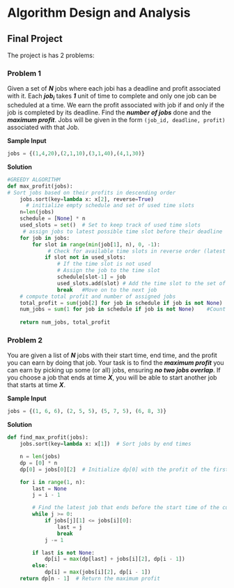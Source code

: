 # Algorithm Design and Analysis
## Final Project
The project is has 2 problems:
### Problem 1
Given a set of **_N_** jobs where each jobi has a deadline and profit associated with it. Each **_job<sub>i</sub>_** takes **_1_** unit of time to complete and only one job can be scheduled at a time. We earn the profit associated with job if and only if the job is completed by its deadline. Find the **_number of jobs_** done and the **_maximum profit_**. Jobs will be given in the form `(job_id, deadline, profit)` associated with that Job.

**Sample Input**
```python
jobs = {(1,4,20),(2,1,10),(3,1,40),(4,1,30)}
```

**Solution**
```python
#GREEDY ALGORITHM 
def max_profit(jobs):
# Sort jobs based on their profits in descending order
    jobs.sort(key=lambda x: x[2], reverse=True)
      # initialize empty schedule and set of used time slots
    n=len(jobs) 
    schedule = [None] * n
    used_slots = set()  # Set to keep track of used time slots
     # assign jobs to latest possible time slot before their deadline
    for job in jobs:
        for slot in range(min(job[1], n), 0, -1):
             # Check for available time slots in reverse order (latest possible time slots)
            if slot not in used_slots:
                # If the time slot is not used
                # Assign the job to the time slot
                schedule[slot-1] = job
                used_slots.add(slot) # Add the time slot to the set of used slots
                break   #Move on to the next job
    # compute total profit and number of assigned jobs   
    total_profit = sum(job[2] for job in schedule if job is not None)  #Calculate the total profit of assigned jobs
    num_jobs = sum(1 for job in schedule if job is not None)    #Count the number of assigned jobs
    
    return num_jobs, total_profit
```

### Problem 2
You are given a list of **_N_** jobs with their start time, end time, and the profit you can earn by doing that job. Your task is to find the **_maximum profit_** you can earn by picking up some (or all) jobs, ensuring **_no two jobs overlap_**. If you choose a job that ends at time **_X_**, you will be able to start another job that starts at time **_X_**.

**Sample Input**
```python
jobs = {(1, 6, 6), (2, 5, 5), (5, 7, 5), (6, 8, 3)}
```
**Solution**
```python
def find_max_profit(jobs):
    jobs.sort(key=lambda x: x[1])  # Sort jobs by end times

    n = len(jobs)
    dp = [0] * n
    dp[0] = jobs[0][2]  # Initialize dp[0] with the profit of the first job

    for i in range(1, n):
        last = None
        j = i - 1

        # Find the latest job that ends before the start time of the current job
        while j >= 0:
            if jobs[j][1] <= jobs[i][0]:
                last = j
                break
            j -= 1

        if last is not None:
            dp[i] = max(dp[last] + jobs[i][2], dp[i - 1])
        else:
            dp[i] = max(jobs[i][2], dp[i - 1])
    return dp[n - 1]  # Return the maximum profit
```
